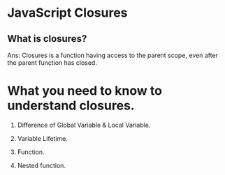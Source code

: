 # JavaScript Closures

## What is closures?

Ans: Closures is a  function having access to the parent scope, even after the parent function has closed.


# What you need to know to understand closures.

1. Difference of Global Variable & Local Variable.

2. Variable Lifetime. 

3. Function.

4. Nested function.
